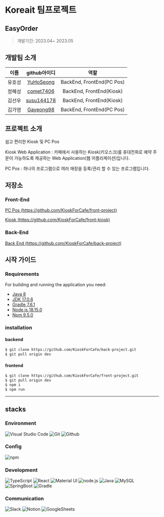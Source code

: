 # Koreait 팀프로젝트

## EasyOrder
> 개발기간: 2023.04~ 2023.05

## 개발팀 소개
| 이름  |  github아이디   | 역할 |
| :---------: | :------------: | :---------------------: |
|  유호성 |  [YuHoSeong](https://github.com/YuHoSeong)|  BackEnd, FrontEnd(PC Pos) |
|  정혜성 |  [comet7406](https://github.com/comet7406)|  BackEnd, FrontEnd(Kiosk) |
|  김선우 |  [susu144178](https://github.com/susu144178)|  BackEnd, FrontEnd(Kiosk) |
|  김가영 |  [Gayeong98](https://github.com/Gayeong98)|  BackEnd, FrontEnd(PC Pos) |


## 프로젝트 소개

쉽고 편리한 Kiosk 및 PC Pos

Kiosk Web Application : 카페에서 사용하는 Kiosk(키오스크)를 휴대전화로 예약 주문이 가능하도록 제공하는 Web Application(웹 어플리케이션)입니다.

PC Pos : 하나의 프로그램으로 여러 매장을 등록/관리 할 수 있는 프로그램입니다.

## 저장소

### Front-End
[PC Pos (https://github.com/KioskForCafe/front-project)](https://github.com/KioskForCafe/front-project)

[Kiosk (https://github.com/KioskForCafe/front-kiosk)](https://github.com/KioskForCafe/front-kiosk)

### Back-End
[Back End (https://github.com/KioskForCafe/back-project)](https://github.com/KioskForCafe/back-project)

## 시작 가이드
### Requirements
For building and running the application you need:

- [Java 8](https://www.java.com/ko/download/ie_manual.jsp?locale=ko)
- [JDK 17.0.6](https://www.oracle.com/java/technologies/javase/jdk17-archive-downloads.html)
- [Gradle 7.6.1](https://gradle.org/next-steps/?version=7.6.1&format=bin)
- [Node.js 18.15.0](https://nodejs.org/ca/blog/release/v18.15.0/)
- [Npm 9.5.0](https://www.npmjs.com/package/npm/v/9.5.0)

### installation

#### backend
```bash
$ git clone https://github.com/KioskForCafe/back-project.git
$ git pull origin dev
```

#### frontend
```bash
$ git clone https://github.com/KioskForCafe/front-project.git
$ git pull origin dev
$ npm i
$ npm run
```

---

## stacks

### Environment
![Visual Studio Code](https://img.shields.io/badge/Visual%20Studio%20Code-007ACC?style=for-the-badge&logo=Visual%20Studio%20Code&logoColor=white)
![Git](https://img.shields.io/badge/Git-F05032?style=for-the-badge&logo=Git&logoColor=white)
![Github](https://img.shields.io/badge/GitHub-181717?style=for-the-badge&logo=GitHub&logoColor=white)    

### Config
![npm](https://img.shields.io/badge/npm-CB3837?style=for-the-badge&logo=npm&logoColor=white)    

### Development
![TypeScript](https://img.shields.io/badge/TypeScript-3178C6?style=for-the-badge&logo=typescript&logoColor=white)
![React](https://img.shields.io/badge/React-20232A?style=for-the-badge&logo=react&logoColor=61DAFB)
![Material UI](https://img.shields.io/badge/Material%20UI-007FFF?style=for-the-badge&logo=MUI&logoColor=white)
![node.js](https://img.shields.io/badge/Node.js-339933?style=for-the-badge&logo=nodedotjs&logoColor=white)
![Java](https://img.shields.io/badge/java-007396?style=for-the-badge&logo=java&logoColor=white)
![MySQL](https://img.shields.io/badge/mysql-4479A1?style=for-the-badge&logo=mysql&logoColor=white)
![SpringBoot](https://img.shields.io/badge/springboot-6DB33F?style=for-the-badge&logo=springboot&logoColor=white)
![Gradle](https://img.shields.io/badge/gradle-02303A?style=for-the-badge&logo=gradle&logoColor=white)

### Communication
![Slack](https://img.shields.io/badge/Slack-4A154B?style=for-the-badge&logo=Slack&logoColor=white)
![Notion](https://img.shields.io/badge/Notion-000000?style=for-the-badge&logo=Notion&logoColor=white)
![GoogleSheets](https://img.shields.io/badge/googlesheets-34A853?style=for-the-badge&logo=googlesheets&logoColor=white)

